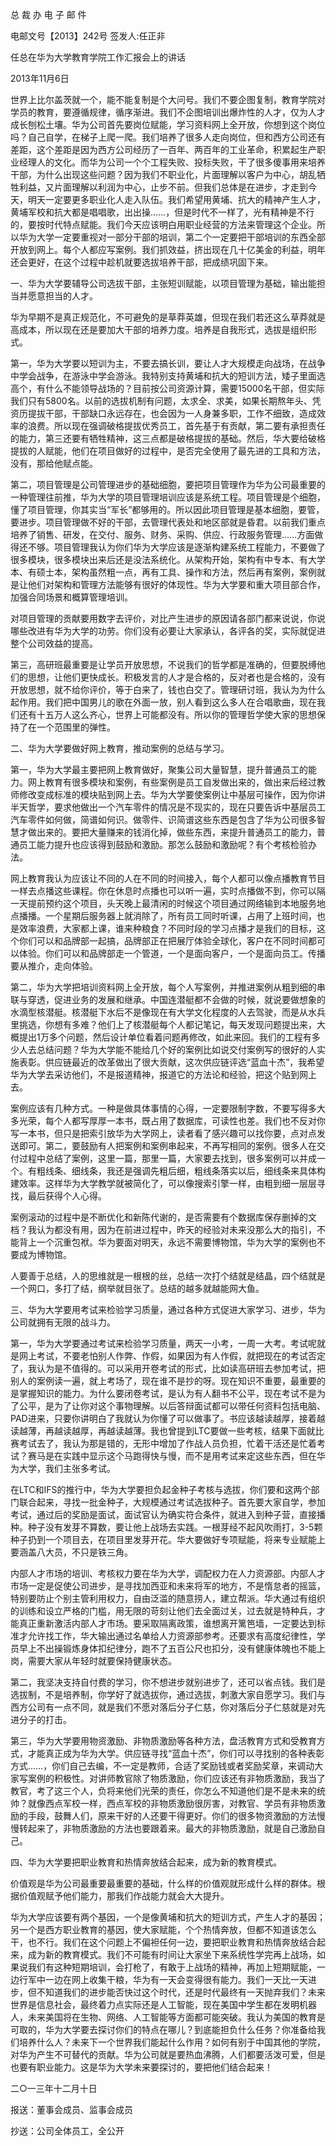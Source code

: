 ﻿总 裁 办 电 子 邮 件

 

电邮文号【2013】242号         签发人:任正非

 


任总在华为大学教育学院工作汇报会上的讲话

2013年11月6日

世界上比尔盖茨就一个，能不能复制是个大问号。我们不要企图复制，教育学院对学员的教育，要遵循规律，循序渐进。我们不企图培训出爆炸性的人才，仅为人才成长刨松土壤。华为公司首先要岗位赋能，学习资料网上全开放，你想到这个岗位吗？自己自学，在梯子上爬一爬。我们培养了很多人走向岗位，但和西方公司还有差距，这个差距是因为西方公司经历了一百年、两百年的工业革命，积累起生产职业经理人的文化。而华为公司一个个工程失败、投标失败，干了很多傻事用来培养干部，为什么出现这些问题？因为我们不职业化，片面理解以客户为中心，胡乱牺牲利益，又片面理解以利润为中心，止步不前。但我们总体是在进步，才走到今天，明天一定要更多职业化人走入队伍。我们希望用黄埔、抗大的精神产生人才，黄埔军校和抗大都是唱唱歌，出出操……，但是时代不一样了，光有精神是不行的，要按时代特点赋能。我们今天应该明白用职业经营的方法来管理这个企业。所以华为大学一定要重视对一部分干部的培训，第二个一定要把干部培训的东西全部开放到网上。每个人都应写案例。我们抓效益，挤出现在几十亿美金的利益，明年还会更好，在这个过程中趁机就要选拔培养干部，把成绩巩固下来。

一、华为大学要辅导公司选拔干部，主张短训赋能，以项目管理为基础，输出能担当并愿意担当的人才。

华为早期不是真正规范化，不可避免的是草莽英雄，但现在我们若还这么草莽就是高成本，所以现在还是要加大干部的培养力度。培养是自我形式，选拔是组织形式。

第一，华为大学要以短训为主，不要去搞长训，要让人才大规模走向战场，在战争中学会战争，在游泳中学会游泳。我特别支持黄埔和抗大的短训方法，矮子里面选高个，有什么不能领导战场的？目前按公司资源计算，需要15000名干部，但实际我们只有5800名。以前的选拔机制有问题，太求全、求美，如果长期熬年头、凭资历提拔干部，干部缺口永远存在，也会因为一人身兼多职，工作不细致，造成效率的浪费。所以现在强调破格提拔优秀员工，首先基于有贡献，第二要有承担责任的能力，第三还要有牺牲精神，这三点都是破格提拔的基础。然后，华大要给破格提拔的人赋能，他们在项目做好的过程中，是否完全使用了最先进的工具和方法，没有，那给他赋点能。

第二，项目管理是公司管理进步的基础细胞，要把项目管理作为华为公司最重要的一种管理往前推，华为大学的项目管理培训应该是系统工程。项目管理是个细胞，懂了项目管理，你其实当“军长”都够用的。所以因此项目管理是基本细胞，要管，要进步。项目管理做不好的干部，去管理代表处和地区部就是昏君。以前我们重点培养了销售、研发，在交付、服务、财务、采购、供应、行政服务管理……方面做得还不够。项目管理我认为你们华为大学应该是逐渐构建系统工程能力，不要做了很多模块，很多模块出来后还是没法系统化。从架构开始，架构有中专本、有大学本、有硕士本，架构虽然粗一点，再有工具、操作和方法，然后再有案例，案例就是让他们对架构和管理方法能够有很好的体现性。华为大学要和重大项目部合作，加强合同场景和概算管理培训。

对项目管理的贡献要用数字去评价，对比产生进步的原因请各部门都来说说，你说哪些改进有华为大学的功劳。你们没有必要让大家承认，各评各的奖，实际就促进整个公司效益的提高。

第三，高研班最重要是让学员开放思想，不说我们的哲学都是准确的，但要脱缚他们的思想，让他们更快成长。积极发言的人才是合格的，反对者也是合格的，没有开放思想，就不给你评价，等于白来了，钱也白交了。管理研讨班，我认为为什么起作用。我们把中国男儿的歌在外面一放，别人看到这么多人在合唱歌曲，现在我们还有十五万人这么齐心，世界上可能都没有。所以你的管理哲学使大家的思想保持了在一个范围里的弹性。

二、华为大学要做好网上教育，推动案例的总结与学习。

第一，华为大学最主要把网上教育做好，聚集公司大量智慧，提升普通员工的能力。网上教育有很多模块和案例，有些案例是员工自发做出来的，做出来后经过教师修改变成标准的模块贴到网上去。华为大学要使案例让中基层可操作，因为你讲半天哲学，要求他做出一个汽车零件的情况是不现实的，现在只要告诉中基层员工汽车零件如何做，简谱如何识。做零件、识简谱这些东西是包含了华为公司很多智慧才做出来的。要把大量赚来的钱消化掉，做些东西，来提升普通员工的能力，普通员工能力提升也应该得到鼓励和激励。那怎么鼓励和激励呢？有个考核检验办法。

网上教育我认为应该让不同的人在不同的时间接入，每个人都可以像点播教育节目一样去点播这些课程。你在休息时点播也可以听一遍，实时点播做不到，你可以隔一天提前预约这个项目，头天晚上最清闲的时候这个项目通过网络输到本地服务地点播播。一个星期后服务器上就消除了，所有员工同时听课，占用了上班时间，也是效率浪费，大家都上课，谁来种粮食？不同时段的学习点播才是我们的目标，这个你们可以和品牌部一起搞，品牌部正在把展厅体验全球化，客户在不同时间都可以体验。你们可以和品牌部走一个管道，一个是面向客户，一个是面向员工。传播要从推介，走向体验。

第二，华为大学把培训资料网上全开放，每个人写案例，并推进案例从粗到细的串联与穿透，促进业务的发展和继承。中国连潜艇都不会做的时候，就说要做想象的水滴型核潜艇。核潜艇下水后不是像现在有大学文化程度的人去驾驶，而是从水兵里挑选，你想有多难？他们上了核潜艇每个人都记笔记，每天发现问题提出来，大概提出1万多个问题，然后设计单位看着问题再修改，如此来回。我们的工程有多少人去总结问题？华为大学能不能给几个好的案例比如说交付案例写的很好的人实施表彰。供应链最近的改革做出了很大贡献，这次供应链评选“蓝血十杰”，我希望华为大学去采访他们，不是报道精神，报道它的方法论和经验，把这个贴到网上去。

案例应该有几种方式。一种是做具体事情的心得，一定要限制字数，不要写得多大多光荣，每个人都写厚厚一本书，既占用了数据库，可读性也差。我们也不反对你写一本书，但只是把索引放华为大学网上，读者看了感兴趣可以找你要，点对点发送即可。第二，要鼓励有人把案例和案例串起来，不再写相同的案例。很多人在交付过程中总结了案例，这里一篇，那里一篇，大家要去找到，很多案例可以并成一个。有粗线条、细线条，我还是强调先粗后细，粗线条落实以后，细线条来具体构建效率。这样华为大学教学就被简化了，可以像搜索引擎一样，由粗到细一层层寻找，最后获得个人心得。

案例滚动的过程中是不断优化和新陈代谢的，是否需要有个数据库保存删掉的文档？我认为都没有用，因为在前进过程中，昨天的经验对未来没那么大的指引，不能背上一个沉重包袱。华为要面对明天，永远不需要博物馆，华为大学的案例也不要成为博物馆。

人要善于总结，人的思维就是一根根的丝，总结一次打个结就是结晶，四个结就是一个网口，多打了结，纲举就目张了。总结的越多就越能网大鱼。

三、华为大学要用考试来检验学习质量，通过各种方式促进大家学习、进步，华为公司就拥有无限的战斗力。

第一，华为大学要通过考试来检验学习质量，两天一小考，一周一大考。考试呢就是网上考试，不要老怕别人作弊、作假，如果因为有人作假，就把现在的考试否定了，我认为是不值得的。可以采用开卷考试的形式，比如读高研班去参加考试，把别人的案例读一遍，就上考场了，现在谁不是抄的呀。现在知识不重要，最重要的是掌握知识的能力。为什么要闭卷考试，是认为有人翻书不公平，现在考试不是为了公平，是为了让你对这个事物理解。以后答辩面试都可以带任何资料包括电脑、PAD进来，只要你讲明白了我就认为你懂了可以做事了。书应该越读越厚，接着越读越薄，再越读越厚，再越读越薄。我也曾提到LTC要做一些考核，结果下面就比赛考试去了，我认为那是错的，无形中增加了作战人员负担，忙着干活还是忙着考试？赛马是在实践中显示这个马跑得快与慢，而不是用考试来定这些东西，但在华为大学，我们主张多考试。

在LTC和IFS的推行中，华为大学要担负起金种子考核与选拔，你们要和这两个部门联合起来，寻找一批金种子，大规模通过考试选拔种子。首先要大家自学，参加考试，通过后的奖励是面试，面试官认为确实符合条件，就进入到种子营，直接播种。种子没有发芽不算数，要让他上战场去实践。一根芽经不起风吹雨打，3-5颗种子扔到一个项目去，在项目里发芽开花。华大要做好专项赋能，将来专业赋能上要涵盖八大员，不只是铁三角。

内部人才市场的培训、考核权力要在华为大学，调配权力在人力资源部。内部人才市场一定是促使公司进步，是寻找加西亚和未来将军的地方，不是惰怠者的摇篮，特别要防止个别主管利用权力，自由泛滥的随意捞人，建立帮派。华大通过有组织的训练和设立严格的门槛，用无限的苛刻让他们去全面过关，过去就是特种兵，才能真正重新激活内部人才市场。要采取隔离政策，谁想离开篱笆墙，一定要达到标准才允许找工作，华大输出通过名单给人力资源部参考。还要求有高度纪律性，学员早上不出操锻炼身体扣纪律分，跑不了五百公尺也扣分，没有健康体魄也不能上岗，需要大家从年轻时就要保持健康状态。

第二，我坚决支持自付费的学习，你不想进步就别进步了，还可以省点钱。我们是选拔制，不是培养制，你学好了就选拔你，通过选拔，刺激大家自愿学习。我们与西方公司有一点不同，就是我们不愿对落后分子仁慈，你对落后分子仁慈就是对先进分子的打击。

第三，华为大学要用物资激励、非物质激励等各种方法，盘活教育方式和受教育方式，才能真正成为华为大学。供应链寻找“蓝血十杰”，你们可以寻找别的各种表彰方式……，你们自己去编，不一定是教师，合适了奖励钱或者奖励奖章，来调动大家写案例的积极性。对讲师教官除了物质激励，你们应该还有非物质激励，我当了教官，考了这三个人，负将来他们光荣的责任，你怎么不知道他们是不是未来的统帅？就像西点军校一样，西点军校的非物质激励很厉害，对教官、学员有非物质激励的手段，鼓舞人们，原来干好的人还要干得更好。你们的很多物资激励的方法慢慢转起来了，非物质激励的方法也要跟着来。最大的非物质激励，就是自己激励自己。

四、华为大学要把职业教育和热情奔放结合起来，成为新的教育模式。

价值观是华为公司最重要最重要的基础，什么样的价值观就形成什么样的群体。根据价值观赋予他们能力，那我们作战能力就会大大提升。

华为大学应该要有两个基因，一个是像黄埔和抗大的短训方式，产生人才的基因；另一个是西方职业教育的基因，使大家赋能，个个热情奔放，但都不知道该怎么干，也不行。我们在这个问题上不偏袒任何一边，要把职业教育和热情奔放结合起来，成为新的教育模式。我们不可能有时间让大家坐下来系统性学完再上战场，如果说我们有这种短期培训，会打枪了，有敢于上战场的精神，再加上短期赋能，一边行军中一边在网上收集干粮，华为有一天会变得很有能力。我们一天比一天进步，但不知道我们的进步能否快过这个时代，还是时代最终有一天抛弃我们？未来世界是信息社会，最终着力点实际还是人工智能，现在美国中学生都在发明机器人，未来美国将在生物、网络、人工智能等方面都可能突破。我认为美国的教育是可取的，华为大学要去探讨你们的特点在哪儿？到底能担负什么任务？你准备给我们培养什么人？未来下一个世界我们能起什么作用？如何有别于中国其他的学院，对华为产生不可替代的贡献。华为公司就是要热血沸腾，人们都要活泼可爱，但是也要有职业能力。这是华为大学未来要探讨的，要把他们结合起来！

二○一三年十二月十日

报送：董事会成员、监事会成员

抄送：公司全体员工，全公开